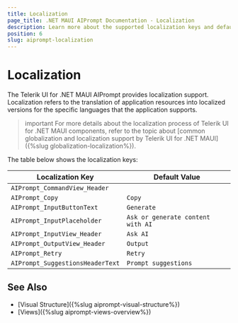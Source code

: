 ```yaml
---
title: Localization
page_title: .NET MAUI AIPrompt Documentation - Localization
description: Learn more about the supported localization keys and default values provided by the Telerik UI for .NET MAUI AIPrompt control.
position: 6
slug: aiprompt-localization
---
```


# Localization

The Telerik UI for .NET MAUI AIPrompt provides localization support. Localization refers to the translation of application resources into localized versions for the specific languages that the application supports.

>important For more details about the localization process of Telerik UI for .NET MAUI components, refer to the topic about [common globalization and localization support by Telerik UI for .NET MAUI]({%slug globalization-localization%}).

The table below shows the localization keys:

| Localization Key | Default Value |
| ----------------- | ------------- |
| `AIPrompt_CommandView_Header` | |
| `AIPrompt_Copy` | `Copy` |
| `AIPrompt_InputButtonText` | `Generate` |
| `AIPrompt_InputPlaceholder` | `Ask or generate content with AI` |
| `AIPrompt_InputView_Header` | `Ask AI` |
| `AIPrompt_OutputView_Header` | `Output` |
| `AIPrompt_Retry` | `Retry` |
| `AIPrompt_SuggestionsHeaderText` | `Prompt suggestions` |

## See Also

- [Visual Structure]({%slug aiprompt-visual-structure%})
- [Views]({%slug aiprompt-views-overview%})
